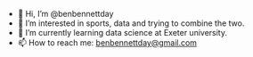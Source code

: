 - 👋 Hi, I’m @benbennettday
- 👀 I’m interested in sports, data and trying to combine the two.
- 🌱 I’m currently learning data science at Exeter university.
- 📫 How to reach me: benbennettday@gmail.com

<!---
benbennettday/benbennettday is a ✨ special ✨ repository because its `README.md` (this file) appears on your GitHub profile.
You can click the Preview link to take a look at your changes.
--->
